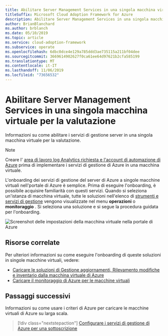 ```yaml
---
title: Abilitare Server Management Services in una singola macchina virtuale per la valutazione
titleSuffix: Microsoft Cloud Adoption Framework for Azure
description: Abilitare Server Management Services in una singola macchina virtuale per la valutazione
author: BrianBlanchard
ms.author: brblanch
ms.date: 05/10/2019
ms.topic: article
ms.service: cloud-adoption-framework
ms.subservice: operate
ms.openlocfilehash: 6dbc0dce4e129a785ddd3ae735115a211bf04dee
ms.sourcegitcommit: 3669614902627f0ca61ee64d97621b2cfa585199
ms.translationtype: MT
ms.contentlocale: it-IT
ms.lasthandoff: 11/06/2019
ms.locfileid: "73656532"
---
```

# <a name="enable-server-management-services-on-a-single-vm-for-evaluation"></a>Abilitare Server Management Services in una singola macchina virtuale per la valutazione

Informazioni su come abilitare i servizi di gestione server in una singola macchina virtuale per la valutazione.

> [!NOTE]
> Creare l' [area di lavoro log Analytics richiesta e l'account di automazione di Azure](./prerequisites.md#create-a-workspace-and-automation-account) prima di implementare i servizi di gestione di Azure in una macchina virtuale.

L'onboarding dei servizi di gestione del server di Azure a singole macchine virtuali nell'portale di Azure è semplice. Prima di eseguire l'onboarding, è possibile acquisire familiarità con questi servizi. Quando si seleziona un'istanza di macchina virtuale, tutte le soluzioni nell'elenco di [strumenti e servizi di gestione](./tools-services.md) vengono visualizzate nel menu **operazioni** o **monitoraggio** . Si seleziona una soluzione e si segue la procedura guidata per l'onboarding.

![Screenshot delle impostazioni della macchina virtuale nella portale di Azure](./media/onboarding-single-vm.png)

## <a name="related-resources"></a>Risorse correlate

Per ulteriori informazioni su come eseguire l'onboarding di queste soluzioni in singole macchine virtuali, vedere:

- [Caricare le soluzioni di Gestione aggiornamenti, Rilevamento modifiche e inventario dalla macchina virtuale di Azure](https://docs.microsoft.com/azure/automation/automation-onboard-solutions-from-vm)
- [Caricare il monitoraggio di Azure per le macchine virtuali](https://docs.microsoft.com/azure/azure-monitor/insights/vminsights-enable-single-vm)

## <a name="next-steps"></a>Passaggi successivi

Informazioni su come usare i criteri di Azure per caricare le macchine virtuali di Azure su larga scala.

> [!div class="nextstepaction"]
> [Configurare i servizi di gestione di Azure per una sottoscrizione](./onboard-at-scale.md)
